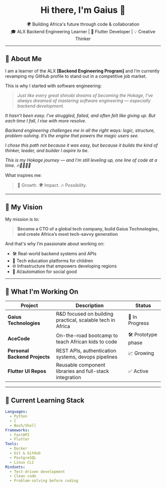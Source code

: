 <h1 align="center">Hi there, I'm Gaius 👋</h1>

<p align="center">
  🌍 Building Africa's future through code & collaboration<br/>
  🎓 ALX Backend Engineering Learner | 📱 Flutter Developer | 💡 Creative Thinker
</p>

---

## 🚀 About Me

I am a learner of the ALX <strong>[Backend Engineering Program]</strong> and I’m currently revamping my GitHub profile to stand out in a competitive job market.  

This is why I started with software engineering:  
> <em>Just like every great shinobi dreams of becoming the Hokage, I’ve always dreamed of mastering software engineering — especially backend development.</em>

<em>It hasn’t been easy. I've struggled, failed, and often felt like giving up. But each time I fall, I rise with more resolve.</em>

<em>Backend engineering challenges me in all the right ways: logic, structure, problem-solving. It’s the engine that powers the magic users see.</em>

<em>I chose this path not because it was easy, but because it builds the kind of thinker, leader, and builder I aspire to be.</em>

<em>This is my Hokage journey — and I’m still leveling up, one line of code at a time. 🔥👨🏾‍💻🍥</em>

What inspires me:  
> 🌱 Growth. 🌍 Impact. 🔥 Possibility.

---

## 🎯 My Vision

My mission is to:
> <strong> Become a CTO of a global tech company, build Gaius Technologies, and create Africa’s most tech-savvy generation</strong>

And that's why I’m passionate about working on:
- 🛠️ Real-world backend systems and APIs
- 👶 Tech education platforms for children
- 🌐 Infrastructure that empowers developing regions
- 🤖 AI/automation for social good

---

## 💼 What I'm Working On

| Project | Description | Status |
|--------|-------------|--------|
| **Gaius Technologies** | R&D focused on building practical, scalable tech in Africa | 🚧 In Progress |
| **AceCode** | On-the-road bootcamp to teach African kids to code | 🛠️ Prototype phase |
| **Personal Backend Projects** | REST APIs, authentication systems, devops pipelines | 📈 Growing |
| **Flutter UI Repos** | Reusable component libraries and full-stack integration | ✅ Active |

---

## 🧠 Current Learning Stack

```yaml
Languages:
  - Python
  - C
  - Bash/Shell
Frameworks:
  - FastAPI
  - Flutter
Tools:
  - Docker
  - Git & GitHub
  - PostgreSQL
  - Linux CLI
Mindsets:
  - Test-driven development
  - Clean code
  - Problem-solving before coding
